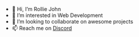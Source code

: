 - 👋 Hi, I’m Rollie John
- 👀 I’m interested in Web Development
- 💞️ I’m looking to collaborate on awesome projects
- 📫 Reach me on <a href="https://discordapp.com/users/437196662264299530">Discord</a>

<!---
RJGJ/RJGJ is a ✨ special ✨ repository because its `README.md` (this file) appears on your GitHub profile.
You can click the Preview link to take a look at your changes.
--->

